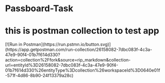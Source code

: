 # Passboard-Task

<h1>this is postman collection to test app</h1> 
[![Run in Postman](https://run.pstmn.io/button.svg)](https://app.getpostman.com/run-collection/26158082-7dbc083f-4c3a-47e9-90f4-01b7f614d330?action=collection%2Ffork&source=rip_markdown&collection-url=entityId%3D26158082-7dbc083f-4c3a-47e9-90f4-01b7f614d330%26entityType%3Dcollection%26workspaceId%3D0640e01f-571f-4d86-8b90-24f13379a28c)
